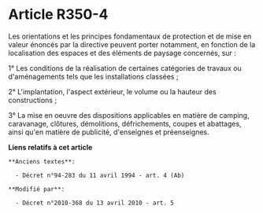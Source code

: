# Article R350-4

Les orientations et les principes fondamentaux de protection et de mise en valeur énoncés par la directive peuvent porter
notamment, en fonction de la localisation des espaces et des éléments de paysage concernés, sur : 

1° Les conditions de la réalisation de certaines catégories de travaux ou d'aménagements tels que   les installations
classées ; 

2° L'implantation, l'aspect extérieur, le volume ou la hauteur des constructions ; 

3° La mise en oeuvre des dispositions applicables en matière de camping, caravanage, clôtures, démolitions, défrichements,
coupes et abattages, ainsi qu'en matière de publicité, d'enseignes et préenseignes.

**Liens relatifs à cet article**

	**Anciens textes**:

	  - Décret n°94-283 du 11 avril 1994 - art. 4 (Ab)

	**Modifié par**:

	  - Décret n°2010-368 du 13 avril 2010 - art. 5
